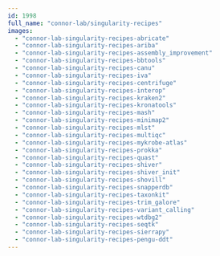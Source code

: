 ```yaml
---
id: 1998
full_name: "connor-lab/singularity-recipes"
images: 
  - "connor-lab-singularity-recipes-abricate"
  - "connor-lab-singularity-recipes-ariba"
  - "connor-lab-singularity-recipes-assembly_improvement"
  - "connor-lab-singularity-recipes-bbtools"
  - "connor-lab-singularity-recipes-canu"
  - "connor-lab-singularity-recipes-iva"
  - "connor-lab-singularity-recipes-centrifuge"
  - "connor-lab-singularity-recipes-interop"
  - "connor-lab-singularity-recipes-kraken2"
  - "connor-lab-singularity-recipes-kronatools"
  - "connor-lab-singularity-recipes-mash"
  - "connor-lab-singularity-recipes-minimap2"
  - "connor-lab-singularity-recipes-mlst"
  - "connor-lab-singularity-recipes-multiqc"
  - "connor-lab-singularity-recipes-mykrobe-atlas"
  - "connor-lab-singularity-recipes-prokka"
  - "connor-lab-singularity-recipes-quast"
  - "connor-lab-singularity-recipes-shiver"
  - "connor-lab-singularity-recipes-shiver_init"
  - "connor-lab-singularity-recipes-shovill"
  - "connor-lab-singularity-recipes-snapperdb"
  - "connor-lab-singularity-recipes-taxonkit"
  - "connor-lab-singularity-recipes-trim_galore"
  - "connor-lab-singularity-recipes-variant_calling"
  - "connor-lab-singularity-recipes-wtdbg2"
  - "connor-lab-singularity-recipes-seqtk"
  - "connor-lab-singularity-recipes-sierrapy"
  - "connor-lab-singularity-recipes-pengu-ddt"
---
```

